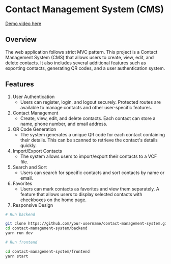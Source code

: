 # Contact Management System (CMS)
[Demo video here](https://drive.google.com/file/d/18EJu4JDmOvbqbGNjM8iACxLxW7yia2Mg/view?usp=sharing)
## Overview
The web application follows strict MVC pattern.
This project is a Contact Management System (CMS) that allows users to create, view, edit, and delete contacts. It also includes several additional features such as exporting contacts, generating QR codes, and a user authentication system.

## Features
1. User Authentication
   - Users can register, login, and logout securely. Protected routes are available to manage contacts and other user-specific features.
2. Contact Management
   - Create, view, edit, and delete contacts. Each contact can store a name, phone number, and email address.
3. QR Code Generation
   - The system generates a unique QR code for each contact containing their details. This can be scanned to retrieve the contact's details quickly.
4. Import/Export Contacts
   - The system allows users to import/export their contacts to a VCF file. 
5. Search and Sort
   - Users can search for specific contacts and sort contacts by name or email. 
6. Favorites
   -  Users can mark contacts as favorites and view them separately. A feature that allows users to display selected contacts with checkboxes on the home page.
7. Responsive Design

```sh
# Run backend

git clone https://github.com/your-username/contact-management-system.git
cd contact-management-system/backend
yarn run dev
```
```sh
# Run frontend

cd contact-management-system/frontend
yarn start
```


